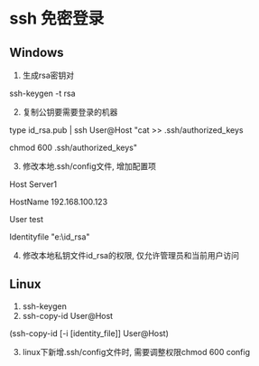 # ssh 免密登录

## Windows

1. 生成rsa密钥对

ssh-keygen -t rsa

2. 复制公钥要需要登录的机器

type id\_rsa.pub | ssh User@Host "cat >> .ssh/authorized\_keys

chmod 600 .ssh/authorized\_keys"

3. 修改本地.ssh/config文件, 增加配置项

Host Server1

&#x20;   HostName 192.168.100.123

&#x20;   User test

&#x20;   Identityfile "e:\id\_rsa"

4. 修改本地私钥文件id\_rsa的权限, 仅允许管理员和当前用户访问

## Linux

1. ssh-keygen
2. ssh-copy-id User@Host

(ssh-copy-id \[-i \[identity\_file]] User@Host)

3. linux下新增.ssh/config文件时, 需要调整权限chmod 600 config

